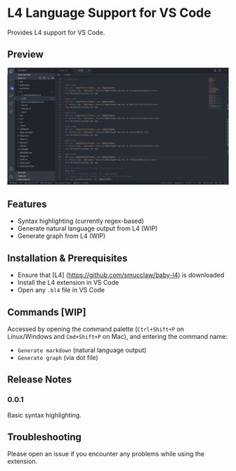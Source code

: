 # L4 Language Support for VS Code

Provides L4 support for VS Code.

## Preview

![First preview screenshot](media/preview.png)

## Features

- Syntax highlighting (currently regex-based)
- Generate natural language output from L4 (WIP)
- Generate graph from L4 (WIP)

## Installation & Prerequisites

- Ensure that [L4] (https://github.com/smucclaw/baby-l4) is downloaded 
- Install the L4 extension in VS Code 
- Open any `.bl4` file in VS Code

## Commands [WIP]

Accessed by opening the command palette (`Ctrl+Shift+P` on Linux/Windows and `Cmd+Shift+P` on Mac), and entering the command name:

- `Generate markdown` (natural language output)
- `Generate graph` (via dot file)

## Release Notes

### 0.0.1

Basic syntax highlighting.

## Troubleshooting

Please open an issue if you encounter any problems while using the extension. 
